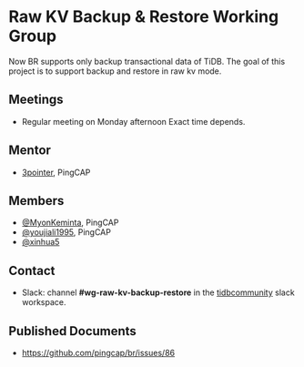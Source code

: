 # Raw KV Backup & Restore Working Group

Now BR supports only backup transactional data of TiDB. The goal of this project is to support backup and restore in raw kv mode.

## Meetings

* Regular meeting on Monday afternoon Exact time depends.

## Mentor

* [3pointer](https://github.com/3pointer), PingCAP

## Members

* [@MyonKeminta](https://github.com/MyonKeminta), PingCAP
* [@youjiali1995](https://github.com/youjiali1995), PingCAP
* [@xinhua5](https://github.com/xinhua5)

## Contact

* Slack: channel **#wg-raw-kv-backup-restore** in the
  [tidbcommunity](https://pingcap.com/tidbslack) slack workspace.

## Published Documents

* https://github.com/pingcap/br/issues/86
